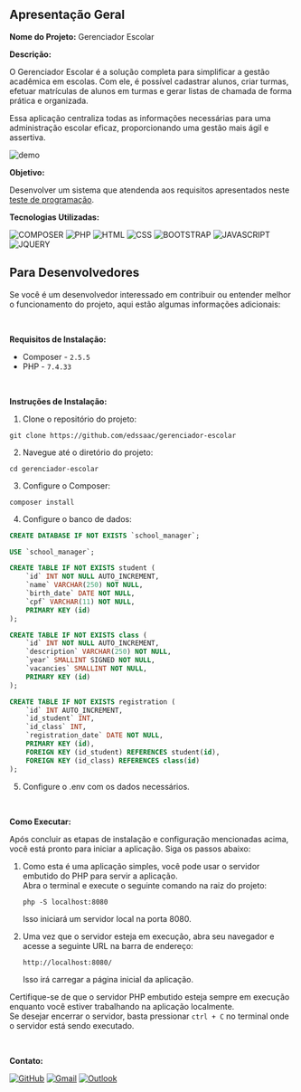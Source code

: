 ## Apresentação Geral

**Nome do Projeto:** Gerenciador Escolar

**Descrição:**

O Gerenciador Escolar é a solução completa para simplificar a gestão acadêmica em escolas. Com ele, é possível cadastrar alunos, criar turmas, 
efetuar matrículas de alunos em turmas e gerar listas de chamada de forma prática e organizada.

Essa aplicação centraliza todas as informações necessárias para uma administração escolar eficaz, proporcionando uma gestão mais ágil e assertiva.

![demo](https://raw.githubusercontent.com/Edssaac/gerenciador-escolar/main/public/images/demo/school-manager.gif)

**Objetivo:**

Desenvolver um sistema que atendenda aos requisitos apresentados neste [teste de programação](https://github.com/Edssaac/gerenciador-escolar/blob/main/teste_programacao.pdf).

**Tecnologias Utilizadas:**

![COMPOSER](https://img.shields.io/badge/Composer-885630?style=for-the-badge&logo=Composer&logoColor=white)
![PHP](https://img.shields.io/badge/PHP-777BB4?style=for-the-badge&logo=php&logoColor=white)
![HTML](https://img.shields.io/badge/HTML5-E34F26?style=for-the-badge&logo=html5&logoColor=white)
![CSS](https://img.shields.io/badge/CSS3-1572B6?style=for-the-badge&logo=css3&logoColor=white)
![BOOTSTRAP](https://img.shields.io/badge/Bootstrap-563D7C?style=for-the-badge&logo=bootstrap&logoColor=white)
![JAVASCRIPT](https://img.shields.io/badge/JavaScript-323330?style=for-the-badge&logo=javascript&logoColor=F7DF1E)
![JQUERY](https://img.shields.io/badge/jQuery-0769AD?style=for-the-badge&logo=jquery&logoColor=white)

## Para Desenvolvedores

Se você é um desenvolvedor interessado em contribuir ou entender melhor o funcionamento do projeto, aqui estão algumas informações adicionais:

<br>

**Requisitos de Instalação:**
- Composer - `2.5.5`
- PHP - `7.4.33`

<br>

**Instruções de Instalação:**
1. Clone o repositório do projeto:
```
git clone https://github.com/edssaac/gerenciador-escolar
```

2. Navegue até o diretório do projeto:
```
cd gerenciador-escolar
```

3. Configure o Composer:
```
composer install
```

4. Configure o banco de dados:

```sql
CREATE DATABASE IF NOT EXISTS `school_manager`;

USE `school_manager`;

CREATE TABLE IF NOT EXISTS student (
    `id` INT NOT NULL AUTO_INCREMENT,
    `name` VARCHAR(250) NOT NULL,
    `birth_date` DATE NOT NULL,
    `cpf` VARCHAR(11) NOT NULL,
    PRIMARY KEY (id)
);

CREATE TABLE IF NOT EXISTS class (
    `id` INT NOT NULL AUTO_INCREMENT,
    `description` VARCHAR(250) NOT NULL,
    `year` SMALLINT SIGNED NOT NULL,
    `vacancies` SMALLINT NOT NULL,
    PRIMARY KEY (id)
);

CREATE TABLE IF NOT EXISTS registration (
    `id` INT AUTO_INCREMENT,
    `id_student` INT,
    `id_class` INT,
    `registration_date` DATE NOT NULL,
    PRIMARY KEY (id),
    FOREIGN KEY (id_student) REFERENCES student(id),
    FOREIGN KEY (id_class) REFERENCES class(id)
);
```

5. Configure o .env com os dados necessários.

<br>

**Como Executar:**

Após concluir as etapas de instalação e configuração mencionadas acima, você está pronto para iniciar a aplicação. Siga os passos abaixo:

1. Como esta é uma aplicação simples, você pode usar o servidor embutido do PHP para servir a aplicação. <br>
Abra o terminal e execute o seguinte comando na raiz do projeto:
   ```
   php -S localhost:8080
   ```
   Isso iniciará um servidor local na porta 8080.

2. Uma vez que o servidor esteja em execução, abra seu navegador e acesse a seguinte URL na barra de endereço:
   ```
   http://localhost:8080/
   ```
   Isso irá carregar a página inicial da aplicação.

Certifique-se de que o servidor PHP embutido esteja sempre em execução enquanto você estiver trabalhando na aplicação localmente. <br>
Se desejar encerrar o servidor, basta pressionar `ctrl + C` no terminal onde o servidor está sendo executado.

<br>

**Contato:**

[![GitHub](https://img.shields.io/badge/GitHub-100000?style=for-the-badge&logo=github&logoColor=white)](https://github.com/edssaac)
[![Gmail](https://img.shields.io/badge/Gmail-D14836?style=for-the-badge&logo=gmail&logoColor=white)](mailto:edssaac@gmail.com)
[![Outlook](https://img.shields.io/badge/Outlook-0078D4?style=for-the-badge&logo=microsoft-outlook&logoColor=white)](mailto:edssaac@outlook.com)


